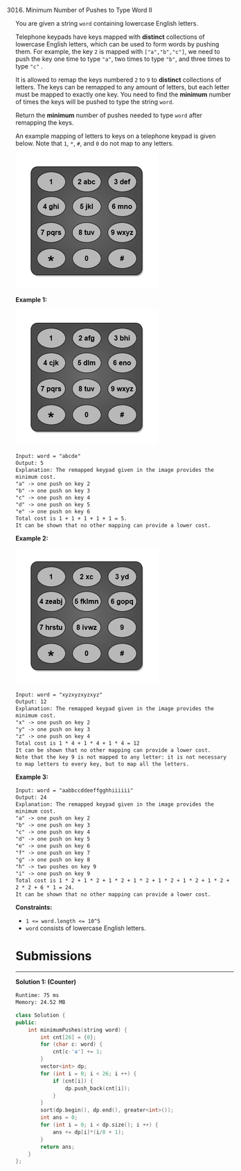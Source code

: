 3016. Minimum Number of Pushes to Type Word II

You are given a string `word` containing lowercase English letters.

Telephone keypads have keys mapped with **distinct** collections of lowercase English letters, which can be used to form words by pushing them. For example, the key `2` is mapped with `["a","b","c"]`, we need to push the key one time to type `"a"`, two times to type `"b"`, and three times to type `"c"` .

It is allowed to remap the keys numbered `2` to `9` to **distinct** collections of letters. The keys can be remapped to any amount of letters, but each letter must be mapped to exactly one key. You need to find the **minimum** number of times the keys will be pushed to type the string `word`.

Return the **minimum** number of pushes needed to type `word` after remapping the keys.

An example mapping of letters to keys on a telephone keypad is given below. Note that `1`, `*`, `#`, and `0` do not map to any letters.

![3016_keypaddesc.png](img/3016_keypaddesc.png)
 

**Example 1:**

![3016_keypadv1e1.png](img/3016_keypadv1e1.png)
```
Input: word = "abcde"
Output: 5
Explanation: The remapped keypad given in the image provides the minimum cost.
"a" -> one push on key 2
"b" -> one push on key 3
"c" -> one push on key 4
"d" -> one push on key 5
"e" -> one push on key 6
Total cost is 1 + 1 + 1 + 1 + 1 = 5.
It can be shown that no other mapping can provide a lower cost.
```

**Example 2:**

![3016_keypadv2e2.png](img/3016_keypadv2e2.png)
```
Input: word = "xyzxyzxyzxyz"
Output: 12
Explanation: The remapped keypad given in the image provides the minimum cost.
"x" -> one push on key 2
"y" -> one push on key 3
"z" -> one push on key 4
Total cost is 1 * 4 + 1 * 4 + 1 * 4 = 12
It can be shown that no other mapping can provide a lower cost.
Note that the key 9 is not mapped to any letter: it is not necessary to map letters to every key, but to map all the letters.
```

**Example 3:**

```
Input: word = "aabbccddeeffgghhiiiiii"
Output: 24
Explanation: The remapped keypad given in the image provides the minimum cost.
"a" -> one push on key 2
"b" -> one push on key 3
"c" -> one push on key 4
"d" -> one push on key 5
"e" -> one push on key 6
"f" -> one push on key 7
"g" -> one push on key 8
"h" -> two pushes on key 9
"i" -> one push on key 9
Total cost is 1 * 2 + 1 * 2 + 1 * 2 + 1 * 2 + 1 * 2 + 1 * 2 + 1 * 2 + 2 * 2 + 6 * 1 = 24.
It can be shown that no other mapping can provide a lower cost.
```

**Constraints:**

* `1 <= word.length <= 10^5`
* `word` consists of lowercase English letters.

# Submissions
---
**Solution 1: (Counter)**
```
Runtime: 75 ms
Memory: 24.52 MB
```
```c++
class Solution {
public:
    int minimumPushes(string word) {
        int cnt[26] = {0};
        for (char c: word) {
            cnt[c-'a'] += 1;
        }
        vector<int> dp;
        for (int i = 0; i < 26; i ++) {
            if (cnt[i]) {
                dp.push_back(cnt[i]);
            }
        }
        sort(dp.begin(), dp.end(), greater<int>());
        int ans = 0;
        for (int i = 0; i < dp.size(); i ++) {
            ans += dp[i]*(i/8 + 1);
        }
        return ans;
    }
};
```
